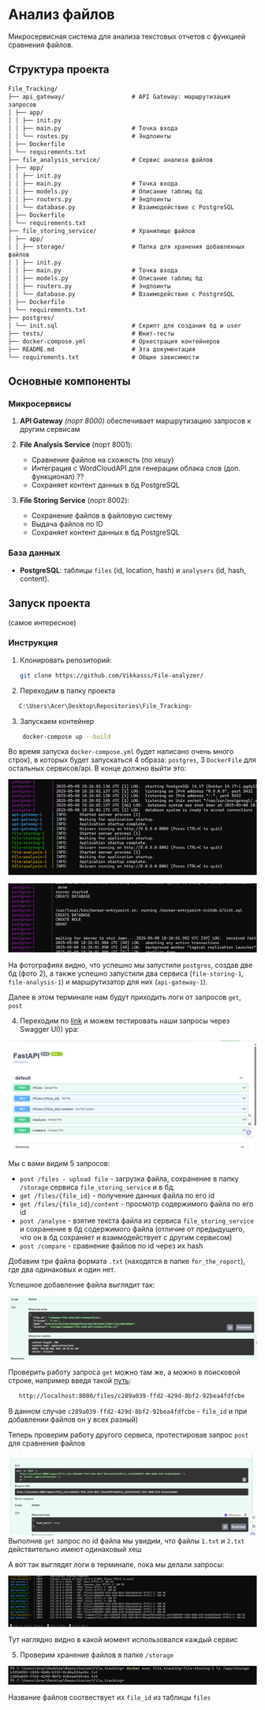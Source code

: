 # Анализ файлов

Микросервисная система для анализа текстовых отчетов с функцией сравнения файлов.

## Структура проекта

```
File_Tracking/
├── api_gateway/                   # API Gateway: маршрутизация запросов
│ ├── app/
│ │ ├── init.py
│ │ ├── main.py                    # Точка входа
│ │ └── routes.py                  # Эндпоинты
│ ├── Dockerfile
│ └── requirements.txt
├── file_analysis_service/         # Сервис анализа файлов
│ ├── app/
│ │ ├── init.py                    
│ │ ├── main.py                    # Точка входа                   
│ │ ├── models.py                  # Описание таблиц бд 
│ │ ├── routers.py                 # Эндпоинты
│ │ └── database.py                # Взаимодействие с PostgreSQL
│ ├── Dockerfile
│ └── requirements.txt
├── file_storing_service/          # Хранилище файлов 
│ ├── app/
│ │ ├── storage/                   # Папка для хранения добавленных файлов
│ │ ├── init.py                    
│ │ ├── main.py                    # Точка входа
│ │ ├── models.py                  # Описание таблиц бд 
│ │ ├── routers.py                 # Эндпоинты
│ │ └── database.py                # Взаимодействие с PostgreSQL
│ ├── Dockerfile
│ └── requirements.txt
├── postgres/                    
│ └── init.sql                     # Скрипт для создания бд и user 
├── tests/                         # Юнит-тесты 
├── docker-compose.yml             # Оркестрация контейнеров
├── README.md                      # Эта документация
└── requirements.txt               # Общие зависимости
```

## Основные компоненты

### Микросервисы
1. **API Gateway** _(порт 8000)_ обеспечивает маршрутизацию запросов к другим сервисам

2. **File Analysis Service** (порт 8001):
   - Сравнение файлов на схожесть (по хешу)
   - Интеграция с WordCloudAPI для генерации облака слов (доп. функционал) ?? 
   - Сохраняет контент данных в бд PostgreSQL

3. **File Storing Service** (порт 8002):
   - Сохранение файлов в файловую систему
   - Выдача файлов по ID
   - Сохраняет контент данных в бд PostgreSQL

### База данных
- **PostgreSQL**: таблицы `files` (id, location, hash) и `analysers` (id, hash, content).

## Запуск проекта 
(самое интересное)

### Инструкция
1. Клонировать репозиторий:
   ```bash
   git clone https://github.com/Vikkasss/File-analyzer/
   ```
   
2. Переходим в папку проекта

```bash
   C:\Users\Acer\Desktop\Repositories\File_Tracking> 
```

3. Запускаем контейнер

```bash
    docker-compose up --build
```
Во время запуска `docker-compose.yml` будет написано очень много строк), в которых будет запускаться 4 образа: `postgres`, 3 `DockerFile` для остальных сервисов/api.
В конце должно выйти это: 

![img.png](img.png)

![img_1.png](img_1.png)

На фотографиях видно, что успешно мы запустили `postgres`, создав две бд (фото 2), а также успешно запустили два сервиса (`file-storing-1`, `file-analysis-1`) и маршрутизатор для них (`api-gateway-1`).

Далее в этом терминале нам будут приходить логи от запросов `get`, `post`

4. Переходим по [link](http://localhost:8000/docs#/) и можем тестировать наши запросы через Swagger UI)) ура: 

![img_2.png](img_2.png)

Мы с вами видим 5 запросов: 

- `post /files - upload file` - загрузка файла, сохранение в папку `/storage` сервиса `file_storing_service` и в бд.
- `get /files/{file_id}` - получение данных файла по его id
- `get /files/{file_id}/content` - просмотр содержимого файла по его id
- `post /analyse` - взятие текста файла из сервиса `file_storing_service` и сохранение в бд содержимого файла (отличие от предыдущего, что он в бд сохраняет и взаимодействует с другим сервисом)
- `post /compare` - сравнение файлов по id через их hash


Добавим три файла формата `.txt` (находятся в папке `for_the_report`), где два одинаковых и один нет.

Успешное добавление файла выглядит так: 

![img_3.png](img_3.png)

Проверить работу запроса `get` можно там же, а можно в поисковой строке, например введя такой [путь](http://localhost:8000/files/c289a039-ffd2-429d-8bf2-92bea4fdfcbe): 

```bash 
   http://localhost:8000/files/c289a039-ffd2-429d-8bf2-92bea4fdfcbe
```
В данном случае `c289a039-ffd2-429d-8bf2-92bea4fdfcbe` - `file_id` и при добавлении файлов он у всех разный)

Теперь проверим работу другого сервиса, протестировав запрос `post` для сравнения файлов

![img_4.png](img_4.png) 
Выполнив `get` запрос по id файла мы увидим, что файлы `1.txt` и `2.txt` действительно имеют одинаковый хеш

А вот так выглядят логи в терминале, пока мы делали запросы:

![img_6.png](img_6.png)

Тут наглядно видно в какой момент использовался каждый сервис

5. Проверим хранение файлов в папке `/storage`

![img_5.png](img_5.png)

Название файлов соотвествует их `file_id` из таблицы `files`




